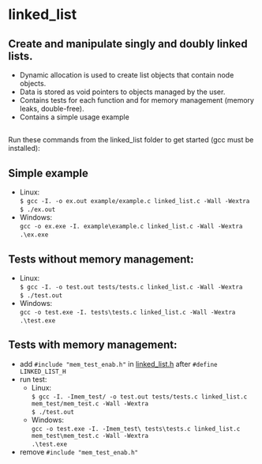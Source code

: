 # linked_list

## Create and manipulate singly and doubly linked lists.

- Dynamic allocation is used to create list objects that contain node objects. 
- Data is stored as void pointers to objects managed by the user.
- Contains tests for each function and for memory management (memory leaks, double-free).
- Contains a simple usage example
##

Run these commands from the linked_list folder to get started (gcc must be installed):

## Simple example
   - Linux:<br />
      `$ gcc -I. -o ex.out example/example.c linked_list.c -Wall -Wextra`<br />
      `$ ./ex.out`<br />
   - Windows:<br />
      `gcc -o ex.exe -I. example\example.c linked_list.c -Wall -Wextra`<br />
      `.\ex.exe`<br />

## Tests without memory management:
   - Linux:<br />
      `$ gcc -I. -o test.out tests/tests.c linked_list.c -Wall -Wextra`<br />
      `$ ./test.out`<br />
   - Windows:<br />
      `gcc -o test.exe -I. tests\tests.c linked_list.c -Wall -Wextra`<br />
      `.\test.exe`<br />

## Tests with memory management:
   - add `#include "mem_test_enab.h"` in <ins>linked_list.h</ins> after `#define LINKED_LIST_H`<br />
   - run test:<br />
        - Linux:<br />
              `$ gcc -I. -Imem_test/ -o test.out tests/tests.c linked_list.c mem_test/mem_test.c -Wall -Wextra`<br />
              `$ ./test.out`<br />
        - Windows:<br />
              `gcc -o test.exe -I. -Imem_test\ tests\tests.c linked_list.c mem_test\mem_test.c -Wall -Wextra`<br />
              `.\test.exe`<br />   
   - remove `#include "mem_test_enab.h"`<br />
<br />
